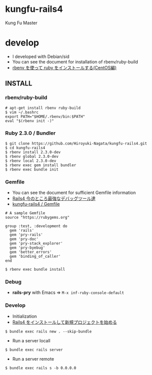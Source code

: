 # kungfu-rails4

Kung Fu Master

# develop

* I developed with Debian/sid
* You can see the document for installation of rbenv/ruby-build
* [rbenv を使って ruby をインストールする(CentOS編)](http://qiita.com/inouet/items/478f4228dbbcd442bfe8)

## INSTALL

### rbenv/ruby-build

```
# apt-get install rbenv ruby-build
$ vim ~/.bashrc
export PATH="$HOME/.rbenv/bin:$PATH"
eval "$(rbenv init -)"
```

### Ruby 2.3.0 / Bundler

```
$ git clone https://github.com/Hiroyuki-Nagata/kungfu-rails4.git
$ cd kungfu-rails4
$ rbenv install 2.3.0-dev
$ rbenv global 2.3.0-dev
$ rbenv local 2.3.0-dev
$ rbenv exec gem install bundler
$ rbenv exec bundle init
```

### Gemfile

* You can see the document for sufficient Gemfile information
* [Rails4 今のところ最強なデバッグツール達](http://qiita.com/yusabana/items/8ce54577d959bb085b37)
* [kungfu-rails4 / Gemfile](https://github.com/Hiroyuki-Nagata/kungfu-rails4/blob/master/Gemfile)

```
# A sample Gemfile
source "https://rubygems.org"

group :test, :development do
  gem 'rails'
  gem 'pry-rails'
  gem 'pry-doc'
  gem 'pry-stack_explorer'
  gem 'pry-byebug'
  gem 'better_errors'
  gem 'binding_of_caller'
end
```


```
$ rbenv exec bundle install
```

### Debug

* **rails-pry** with Emacs => `M-x inf-ruby-console-default`

### Develop

* Initialization
* [Rails4 をインストールして新規プロジェクトを始める](http://www.d-wood.com/blog/2013/07/01_4177.html)

```
$ bundle exec rails new . --skip-bundle
```

* Run a server locall

```
$ bundle exec rails server
```

* Run a server remote

```
$ bundle exec rails s -b 0.0.0.0
```
